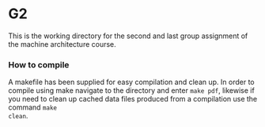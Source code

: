 G2
==
This is the working directory for the second and last group assignment of the
machine architecture course.


### How to compile
A makefile has been supplied for easy compilation and clean up. In order to
compile using make navigate to the directory and enter <code>make pdf</code>,
likewise if you need to clean up cached data files produced from a compilation
use the command <code>make clean</code>.
